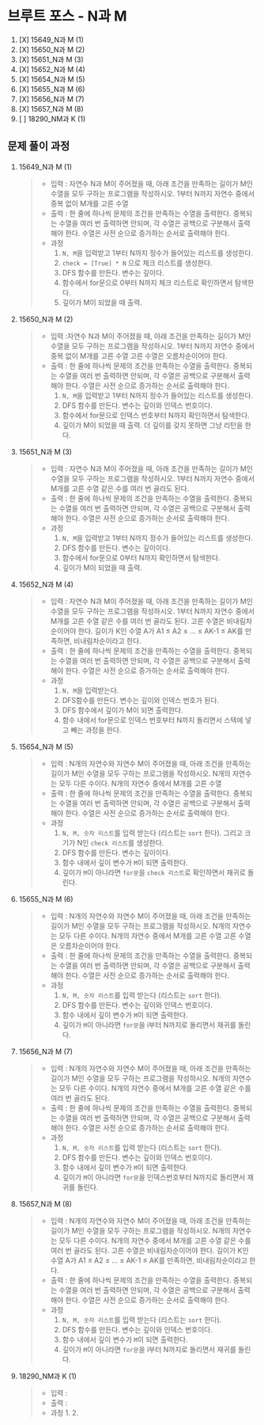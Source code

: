 # 브루트 포스 - N과 M

1. [X] 15649_N과 M (1)
2. [X] 15650_N과 M (2)
3. [X] 15651_N과 M (3)
4. [X] 15652_N과 M (4)
5. [X] 15654_N과 M (5)
6. [X] 15655_N과 M (6)
7. [X] 15656_N과 M (7)
8. [X] 15657_N과 M (8)
9. [ ] 18290_NM과 K (1)

## 문제 풀이 과정

1. 15649_N과 M (1)

    > - 입력 : 자연수 N과 M이 주어졌을 때, 아래 조건을 만족하는 길이가 M인 수열을 모두 구하는 프로그램을 작성하시오.
    >   1부터 N까지 자연수 중에서 중복 없이 M개를 고른 수열
    > - 출력 : 한 줄에 하나씩 문제의 조건을 만족하는 수열을 출력한다. 중복되는 수열을 여러 번 출력하면 안되며, 각 수열은 공백으로 구분해서 출력해야 한다.
    >   수열은 사전 순으로 증가하는 순서로 출력해야 한다.
    > - 과정
    >   1. `N, M`을 입력받고 1부터 N까지 정수가 들어있는 리스트를 생성한다.
    >   2. `check = [True] * N` 으로 체크 리스트를 생성한다.
    >   3. DFS 함수를 만든다. 변수는 깊이다.
    >   4. 함수에서 for문으로 0부터 N까지 체크 리스트로 확인하면서 탐색한다.
    >   5. 깊이가 M이 되었을 때 출력.

2. 15650_N과 M (2)

    > - 입력 :자연수 N과 M이 주어졌을 때, 아래 조건을 만족하는 길이가 M인 수열을 모두 구하는 프로그램을 작성하시오.
    >   1부터 N까지 자연수 중에서 중복 없이 M개를 고른 수열
    >   고른 수열은 오름차순이어야 한다.
    > - 출력 : 한 줄에 하나씩 문제의 조건을 만족하는 수열을 출력한다. 중복되는 수열을 여러 번 출력하면 안되며, 각 수열은 공백으로 구분해서 출력해야 한다.
    >   수열은 사전 순으로 증가하는 순서로 출력해야 한다.
    >   1. `N, M`을 입력받고 1부터 N까지 정수가 들어있는 리스트를 생성한다.
    >   2. DFS 함수를 만든다. 변수는 깊이와 인덱스 번호이다.
    >   3. 함수에서 for문으로 인덱스 번호부터 N까지 확인하면서 탐색한다.
    >   4. 깊이가 M이 되었을 때 출력. 더 깊이를 갖지 못하면 그냥 리턴을 한다.

3.  15651_N과 M (3)

    > - 입력 : 자연수 N과 M이 주어졌을 때, 아래 조건을 만족하는 길이가 M인 수열을 모두 구하는 프로그램을 작성하시오.
    >   1부터 N까지 자연수 중에서 M개를 고른 수열
    >   같은 수를 여러 번 골라도 된다.
    > - 출력 : 한 줄에 하나씩 문제의 조건을 만족하는 수열을 출력한다. 중복되는 수열을 여러 번 출력하면 안되며, 각 수열은 공백으로 구분해서 출력해야 한다.
    >   수열은 사전 순으로 증가하는 순서로 출력해야 한다.
    > - 과정
    >   1. `N, M`을 입력받고 1부터 N까지 정수가 들어있는 리스트를 생성한다.
    >   2. DFS 함수를 만든다. 변수는 깊이이다.
    >   3. 함수에서 for문으로 0부터 N까지 확인하면서 탐색한다.
    >   4. 깊이가 M이 되었을 때 출력.

4.  15652_N과 M (4)

    > - 입력 : 자연수 N과 M이 주어졌을 때, 아래 조건을 만족하는 길이가 M인 수열을 모두 구하는 프로그램을 작성하시오.
    >   1부터 N까지 자연수 중에서 M개를 고른 수열
    >   같은 수를 여러 번 골라도 된다.
    >   고른 수열은 비내림차순이어야 한다.
    >   길이가 K인 수열 A가 A1 ≤ A2 ≤ ... ≤ AK-1 ≤ AK를 만족하면, 비내림차순이라고 한다.
    > - 출력 : 한 줄에 하나씩 문제의 조건을 만족하는 수열을 출력한다. 중복되는 수열을 여러 번 출력하면 안되며, 각 수열은 공백으로 구분해서 출력해야 한다.
    >   수열은 사전 순으로 증가하는 순서로 출력해야 한다.
    > - 과정
    >   1. `N, M`을 입력받는다.
    >   2. DFS함수를 만든다. 변수는 깊이와 인덱스 번호가 된다.
    >   3. DFS 함수에서 깊이가 M이 되면 출력한다.
    >   4. 함수 내에서 for문으로 인덱스 번호부터 N까지 돌리면서 스텍에 넣고 빼는 과정을 한다.

5.  15654_N과 M (5)

    > - 입력 : N개의 자연수와 자연수 M이 주어졌을 때, 아래 조건을 만족하는 길이가 M인 수열을 모두 구하는 프로그램을 작성하시오. N개의 자연수는 모두 다른 수이다.
    >   N개의 자연수 중에서 M개를 고른 수열
    > - 출력 : 한 줄에 하나씩 문제의 조건을 만족하는 수열을 출력한다. 중복되는 수열을 여러 번 출력하면 안되며, 각 수열은 공백으로 구분해서 출력해야 한다.
    >   수열은 사전 순으로 증가하는 순서로 출력해야 한다.
    > - 과정
    >   1. `N, M, 숫자 리스트`를 입력 받는다 (리스트는 `sort` 한다). 그리고 크기가 N인 `check 리스트`를 생성한다.
    >   2. DFS 함수를 만든다. 변수는 깊이이다.
    >   3. 함수 내에서 깊이 변수가 `M`이 되면 출력한다.
    >   4. 깊이가 `M`이 아니라면 `for문`을 `check 리스트`로 확인하면서 재귀로 돌린다.

6.  15655_N과 M (6)

    > - 입력 : N개의 자연수와 자연수 M이 주어졌을 때, 아래 조건을 만족하는 길이가 M인 수열을 모두 구하는 프로그램을 작성하시오. N개의 자연수는 모두 다른 수이다.
    >   N개의 자연수 중에서 M개를 고른 수열
    >   고른 수열은 오름차순이어야 한다.
    > - 출력 : 한 줄에 하나씩 문제의 조건을 만족하는 수열을 출력한다. 중복되는 수열을 여러 번 출력하면 안되며, 각 수열은 공백으로 구분해서 출력해야 한다.
    >   수열은 사전 순으로 증가하는 순서로 출력해야 한다.
    > - 과정
    >   1. `N, M, 숫자 리스트`를 입력 받는다 (리스트는 `sort` 한다).
    >   2. DFS 함수를 만든다. 변수는 깊이와 인덱스 번호이다.
    >   3. 함수 내에서 깊이 변수가 `M`이 되면 출력한다.
    >   4. 깊이가 `M`이 아니라면 `for문`을 i부터 N까지로 돌리면서 재귀를 돌린다.

7.  15656_N과 M (7)

    > - 입력 : N개의 자연수와 자연수 M이 주어졌을 때, 아래 조건을 만족하는 길이가 M인 수열을 모두 구하는 프로그램을 작성하시오. N개의 자연수는 모두 다른 수이다.
    >   N개의 자연수 중에서 M개를 고른 수열
    >   같은 수를 여러 번 골라도 된다.
    > - 출력 : 한 줄에 하나씩 문제의 조건을 만족하는 수열을 출력한다. 중복되는 수열을 여러 번 출력하면 안되며, 각 수열은 공백으로 구분해서 출력해야 한다.
    >   수열은 사전 순으로 증가하는 순서로 출력해야 한다.
    > - 과정
    >   1. `N, M, 숫자 리스트`를 입력 받는다 (리스트는 `sort` 한다).
    >   2. DFS 함수를 만든다. 변수는 깊이와 인덱스 번호이다.
    >   3. 함수 내에서 깊이 변수가 `M`이 되면 출력한다.
    >   4. 깊이가 `M`이 아니라면 `for문`을 인덱스번호부터 N까지로 돌리면서 재귀를 돌린다.

8.  15657_N과 M (8)

    > - 입력 : N개의 자연수와 자연수 M이 주어졌을 때, 아래 조건을 만족하는 길이가 M인 수열을 모두 구하는 프로그램을 작성하시오. N개의 자연수는 모두 다른 수이다.
    >   N개의 자연수 중에서 M개를 고른 수열
    >   같은 수를 여러 번 골라도 된다.
    >   고른 수열은 비내림차순이어야 한다.
    >   길이가 K인 수열 A가 A1 ≤ A2 ≤ ... ≤ AK-1 ≤ AK를 만족하면, 비내림차순이라고 한다.
    > - 출력 : 한 줄에 하나씩 문제의 조건을 만족하는 수열을 출력한다. 중복되는 수열을 여러 번 출력하면 안되며, 각 수열은 공백으로 구분해서 출력해야 한다.
    >   수열은 사전 순으로 증가하는 순서로 출력해야 한다.
    > - 과정
    >   1. `N, M, 숫자 리스트`를 입력 받는다 (리스트는 `sort` 한다).
    >   2. DFS 함수를 만든다. 변수는 깊이와 인덱스 번호이다.
    >   3. 함수 내에서 깊이 변수가 `M`이 되면 출력한다.
    >   4. 깊이가 `M`이 아니라면 `for문`을 i부터 N까지로 돌리면서 재귀를 돌린다.

9.  18290_NM과 K (1)

    > - 입력 : 
    > - 출력 : 
    > - 과정
    >   1. 
    >   2. 